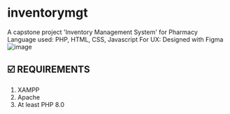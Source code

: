 # inventorymgt
A capstone project 'Inventory Management System' for Pharmacy
Language used: PHP, HTML, CSS, Javascript
For UX: Designed with Figma
![image](https://user-images.githubusercontent.com/61017894/219015575-943b6a86-0d9c-487d-836d-fc4ad0686494.png)

## :ballot_box_with_check: REQUIREMENTS
1) XAMPP
2) Apache
3) At least PHP 8.0

